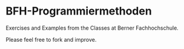 # BFH-Programmiermethoden

Exercises and Examples from the Classes at Berner Fachhochschule. 

Please feel free to fork and improve. 
